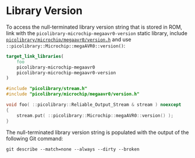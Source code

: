 # Library Version
To access the null-terminated library version string that is stored in ROM, link with the
`picolibrary-microchip-megaavr0-version` static library, include
[`picolibrary/microchip/megaavr0/version.h`](https://github.com/apcountryman/picolibrary-microchip-megaavr0/blob/main/include/picolibrary/microchip/megaavr0/version.h)
and use `::picolibrary::Microchip::megaAVR0::version()`:
```cmake
target_link_libraries(
    foo
    picolibrary-microchip-megaavr0
    picolibrary-microchip-megaavr0-version
)
```
```c++
#include "picolibrary/stream.h"
#include "picolibrary/microchip/megaavr0/version.h"

void foo( ::picolibrary::Reliable_Output_Stream & stream ) noexcept
{
    stream.put( ::picolibrary::Microchip::megaAVR0::version() );
}
```
The null-terminated library version string is populated with the output of the following
Git command:
```shell
git describe --match=none --always --dirty --broken
```
